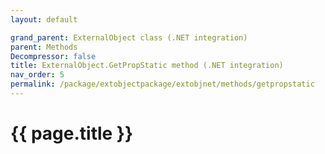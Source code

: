 ```yaml
---
layout: default

grand_parent: ExternalObject class (.NET integration)
parent: Methods
Decompressor: false
title: ExternalObject.GetPropStatic method (.NET integration)
nav_order: 5
permalink: /package/extobjectpackage/extobjnet/methods/getpropstatic
---
```

# {{ page.title }}